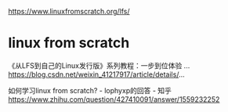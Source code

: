 https://www.linuxfromscratch.org/lfs/















# linux from scratch



《从LFS到自己的Linux发行版》系列教程：一步到位体验 ...
https://blog.csdn.net/weixin_41217917/article/details/...




如何学习linux from scratch? - lophyxp的回答 - 知乎
https://www.zhihu.com/question/427410091/answer/1559232252















